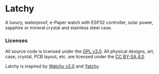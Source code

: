 # Latchy
A luxury, waterproof, e-Paper watch with ESP32 controller, solar power, sapphire or mineral crystal and stainless steel case.

### Licenses
All source code is licensed under the [GPL v3.0](https://www.gnu.org/licenses/gpl-3.0.en.html). All physical designs, art, case, crystal, PCB layout, etc. are licensed under the [CC BY-SA 4.0](https://creativecommons.org/licenses/by-sa/4.0/deed.en).

Latchy is inspired by [Watchy v2.0](https://github.com/sqfmi/Watchy) and [Yatchy](https://github.com/Szybet/Yatchy).
